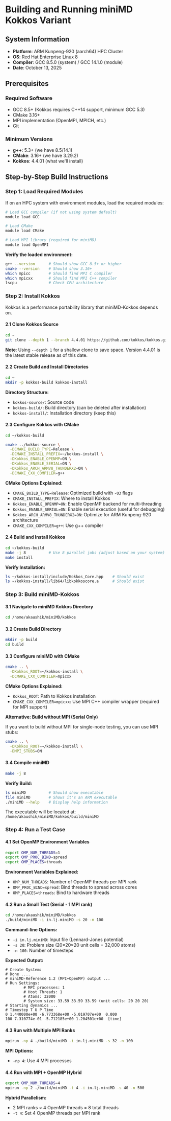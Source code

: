 # Building and Running miniMD Kokkos Variant

## System Information
- **Platform**: ARM Kunpeng-920 (aarch64) HPC Cluster
- **OS**: Red Hat Enterprise Linux 8
- **Compiler**: GCC 8.5.0 (system) / GCC 14.1.0 (module)
- **Date**: October 13, 2025

## Prerequisites

### Required Software
- GCC 8.5+ (Kokkos requires C++14 support, minimum GCC 5.3)
- CMake 3.16+
- MPI implementation (OpenMPI, MPICH, etc.)
- Git

### Minimum Versions
- **g++**: 5.3+ (we have 8.5/14.1)
- **CMake**: 3.16+ (we have 3.29.2)
- **Kokkos**: 4.4.01 (what we'll install)

## Step-by-Step Build Instructions

### Step 1: Load Required Modules

If on an HPC system with environment modules, load the required modules:

```bash
# Load GCC compiler (if not using system default)
module load GCC

# Load CMake
module load CMake

# Load MPI library (required for miniMD)
module load OpenMPI
```

**Verify the loaded environment:**
```bash
g++ --version      # Should show GCC 8.5+ or higher
cmake --version    # Should show 3.16+
which mpicc        # Should find MPI C compiler
which mpicxx       # Should find MPI C++ compiler
lscpu              # Check CPU architecture
```

### Step 2: Install Kokkos

Kokkos is a performance portability library that miniMD-Kokkos depends on.

#### 2.1 Clone Kokkos Source

```bash
cd ~
git clone --depth 1 --branch 4.4.01 https://github.com/kokkos/kokkos.git kokkos-source
```

**Note**: Using `--depth 1` for a shallow clone to save space. Version 4.4.01 is the latest stable release as of this date.

#### 2.2 Create Build and Install Directories

```bash
cd ~
mkdir -p kokkos-build kokkos-install
```

**Directory Structure:**
- `kokkos-source/`: Source code
- `kokkos-build/`: Build directory (can be deleted after installation)
- `kokkos-install/`: Installation directory (keep this)

#### 2.3 Configure Kokkos with CMake

```bash
cd ~/kokkos-build

cmake ../kokkos-source \
  -DCMAKE_BUILD_TYPE=Release \
  -DCMAKE_INSTALL_PREFIX=~/kokkos-install \
  -DKokkos_ENABLE_OPENMP=ON \
  -DKokkos_ENABLE_SERIAL=ON \
  -DKokkos_ARCH_ARMV8_THUNDERX2=ON \
  -DCMAKE_CXX_COMPILER=g++
```

**CMake Options Explained:**
- `CMAKE_BUILD_TYPE=Release`: Optimized build with `-O3` flags
- `CMAKE_INSTALL_PREFIX`: Where to install Kokkos
- `Kokkos_ENABLE_OPENMP=ON`: Enable OpenMP backend for multi-threading
- `Kokkos_ENABLE_SERIAL=ON`: Enable serial execution (useful for debugging)
- `Kokkos_ARCH_ARMV8_THUNDERX2=ON`: Optimize for ARM Kunpeng-920 architecture
- `CMAKE_CXX_COMPILER=g++`: Use g++ compiler


#### 2.4 Build and Install Kokkos

```bash
cd ~/kokkos-build
make -j 8          # Use 8 parallel jobs (adjust based on your system)
make install
```

**Verify Installation:**
```bash
ls ~/kokkos-install/include/Kokkos_Core.hpp    # Should exist
ls ~/kokkos-install/lib64/libkokkoscore.a      # Should exist
```

### Step 3: Build miniMD-Kokkos

#### 3.1 Navigate to miniMD Kokkos Directory

```bash
cd /home/akaushik/miniMD/kokkos
```

#### 3.2 Create Build Directory

```bash
mkdir -p build
cd build
```

#### 3.3 Configure miniMD with CMake

```bash
cmake .. \
  -DKokkos_ROOT=~/kokkos-install \
  -DCMAKE_CXX_COMPILER=mpicxx
```

**CMake Options Explained:**
- `Kokkos_ROOT`: Path to Kokkos installation
- `CMAKE_CXX_COMPILER=mpicxx`: Use MPI C++ compiler wrapper (required for MPI support)

**Alternative: Build without MPI (Serial Only)**

If you want to build without MPI for single-node testing, you can use MPI stubs:
```bash
cmake .. \
  -DKokkos_ROOT=~/kokkos-install \
  -DMPI_STUBS=ON
```

#### 3.4 Compile miniMD

```bash
make -j 8
```

**Verify Build:**
```bash
ls miniMD          # Should show executable
file miniMD        # Shows it's an ARM executable
./miniMD --help    # Display help information
```

The executable will be located at: `/home/akaushik/miniMD/kokkos/build/miniMD`

### Step 4: Run a Test Case

#### 4.1 Set OpenMP Environment Variables

```bash
export OMP_NUM_THREADS=1
export OMP_PROC_BIND=spread
export OMP_PLACES=threads
```

**Environment Variables Explained:**
- `OMP_NUM_THREADS`: Number of OpenMP threads per MPI rank
- `OMP_PROC_BIND=spread`: Bind threads to spread across cores
- `OMP_PLACES=threads`: Bind to hardware threads

#### 4.2 Run a Small Test (Serial - 1 MPI rank)

```bash
cd /home/akaushik/miniMD/kokkos
./build/miniMD -i in.lj.miniMD -s 20 -n 100
```

**Command-line Options:**
- `-i in.lj.miniMD`: Input file (Lennard-Jones potential)
- `-s 20`: Problem size (20×20×20 unit cells = 32,000 atoms)
- `-n 100`: Number of timesteps

**Expected Output:**
```
# Create System:
# Done .... 
# miniMD-Reference 1.2 (MPI+OpenMP) output ...
# Run Settings: 
        # MPI processes: 1
        # Host Threads: 1
        # Atoms: 32000
        # System size: 33.59 33.59 33.59 (unit cells: 20 20 20)
# Starting dynamics ...
# Timestep T U P Time
0 1.440000e+00 -6.773368e+00 -5.019707e+00  0.000
100 7.310774e-01 -5.712185e+00 1.204501e+00  [time]
```

#### 4.3 Run with Multiple MPI Ranks

```bash
mpirun -np 4 ./build/miniMD -i in.lj.miniMD -s 32 -n 100
```

**MPI Options:**
- `-np 4`: Use 4 MPI processes

#### 4.4 Run with MPI + OpenMP Hybrid

```bash
export OMP_NUM_THREADS=4
mpirun -np 2 ./build/miniMD -t 4 -i in.lj.miniMD -s 40 -n 500
```

**Hybrid Parallelism:**
- 2 MPI ranks × 4 OpenMP threads = 8 total threads
- `-t 4`: Set 4 OpenMP threads per MPI rank

